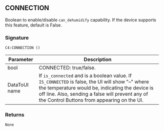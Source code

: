 ## CONNECTION

Boolean to enable/disable `can_dehumidify` capability. If the device supports this feature, default is False.


### Signature

`C4:CONNECTION ()`


| Parameter | Description |
| --- | --- |
| bool | CONNECTED: true/false. |
| DataToUI name | If  `is_connected` and is a boolean value. If `IS_CONNECTED` is false, the UI will show "–" where the temperature would be, indicating the device is off line. Also, sending a false will prevent any of the Control Buttons from appearing on the UI. |



### Returns

`None`


